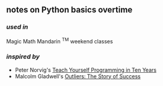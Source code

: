 ## notes on Python basics overtime

### *used in*
Magic Math Mandarin <sup>TM</sup> weekend classes

### *inspired by*
- Peter Norvig's [Teach Yourself Programming in Ten Years](http://www.norvig.com/21-days.html) 
- Malcolm Gladwell's [Outliers: The Story of Success](https://www.amazon.com/Outliers-Story-Success-Malcolm-Gladwell/dp/0316017922) 


